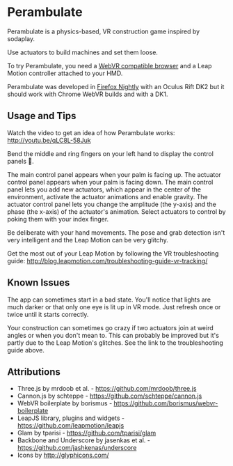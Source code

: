 # Perambulate

Perambulate is a physics-based, VR construction game inspired by sodaplay.

Use actuators to build machines and set them loose.

To try Perambulate, you need a [WebVR compatible browser](http://webvr.info/) and a Leap Motion
controller attached to your HMD.

Perambulate was developed in [Firefox Nightly](http://mozvr.com/) with an Oculus Rift DK2 but 
it should work with Chrome WebVR builds and with a DK1.

## Usage and Tips

Watch the video to get an idea of how Perambulate works: http://youtu.be/qLC8L-58Juk

Bend the middle and ring fingers on your left hand to display the control panels :metal:.

The main control panel appears when your palm is facing up. The actuator control panel appears when your palm is facing down. The main control panel lets you add new actuators, which appear in the center of the environment, activate the actuator animations and enable gravity. The actuator control panel lets you change the amplitude (the y-axis) and the phase (the x-axis) of the actuator's animation. Select actuators to control by poking them with your index finger.

Be deliberate with your hand movements. The pose and grab detection isn't very intelligent and the Leap Motion can be very glitchy.

Get the most out of your Leap Motion by following the VR troubleshooting guide: http://blog.leapmotion.com/troubleshooting-guide-vr-tracking/

## Known Issues

The app can sometimes start in a bad state. You'll notice that lights are much darker or that only one eye is lit up in VR mode. Just refresh once or twice until it starts correctly.

Your construction can sometimes go crazy if two actuators join at weird angles or when you don't mean to. This can probably be improved but it's partly due to the Leap Motion's glitches. See the link to the troubleshooting guide above.

## Attributions

- Three.js by mrdoob et al. - https://github.com/mrdoob/three.js
- Cannon.js by schteppe - https://github.com/schteppe/cannon.js
- WebVR boilerplate by borismus - https://github.com/borismus/webvr-boilerplate
- LeapJS library, plugins and widgets - https://github.com/leapmotion/leapjs
- Glam by tparisi - https://github.com/tparisi/glam
- Backbone and Underscore by jasenkas et al. - https://github.com/jashkenas/underscore
- Icons by http://glyphicons.com/
